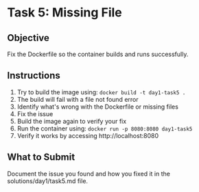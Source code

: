 # Task 5: Missing File

## Objective
Fix the Dockerfile so the container builds and runs successfully.

## Instructions
1. Try to build the image using: `docker build -t day1-task5 .`
2. The build will fail with a file not found error
3. Identify what's wrong with the Dockerfile or missing files
4. Fix the issue
5. Build the image again to verify your fix
6. Run the container using: `docker run -p 8080:8080 day1-task5`
7. Verify it works by accessing http://localhost:8080

## What to Submit
Document the issue you found and how you fixed it in the solutions/day1/task5.md file. 